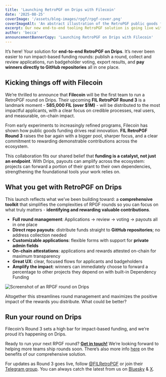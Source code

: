 ```yaml
---
title: 'Launching RetroPGF on Drips with Filecoin'
date: '2025-08-25'
coverImage: '/assets/blog-images/rpgf/rpgf-cover.png'
coverImageAlt: 'An abstract illustration of the RetroPGF public goods funding mechanism.'
excerpt: Our new end-to-end tooling RetroPGF solution is going live with Filecoin's largest round to date.
author: 'becca'
announcementBannerCopy: 'Launching RetroPGF on Drips with Filecoin'
---
```


It’s here\! Your solution for **end-to-end RetroPGF on Drips**. It’s never been easier to run impact-based funding rounds: publish a round, collect and review applications, run badgeholder voting, export results, and **pay winners directly to GitHub repositories** all in one place.

## **Kicking things off with Filecoin**

We’re thrilled to announce that **Filecoin** will be the first team to run a RetroPGF round on Drips. Their upcoming **FIL RetroPGF Round 3** is a landmark moment \- **585,000 FIL (over $1M)** \- will be distributed to the most impactful applicants, with a clear focus on credible processes, real users, and measurable, on-chain impact.

From early experiments to increasingly refined programs, Filecoin has shown how public goods funding drives real innovation. **FIL RetroPGF Round 3** raises the bar again with a bigger pool, sharper focus, and a clear commitment to rewarding demonstrable contributions across the ecosystem.

This collaboration fits our shared belief that **funding is a catalyst, not just an endpoint**. With Drips, payouts can amplify across the ecosystem: projects can forward a portion of their grant to their own dependencies, strengthening the foundational tools your work relies on.

## **What you get with RetroPGF on Drips**

This launch reflects what we’ve been building toward: a **comprehensive toolkit** that simplifies the complexities of RPGF rounds so you can focus on what truly matters \- **identifying and rewarding valuable contributions**.

- **Full round management**: Applications → review → voting → payouts all in one place
- **Direct repo payouts**: distribute funds straight to **GitHub repositories**; no address collection needed
- **Customizable applications**: flexible forms with support for **private admin fields**
- **On-chain attestations**: applications and rewards attested on-chain for maximum transparency
- **Great UX**: clear, focused flows for applicants and badgeholders
- **Amplify the impact**: winners can immediately choose to forward a percentage to other projects they depend on with built-in Dependency Funding

![Screenshot of an RPGF round on Drips](/assets/blog-images/rpgf/rpgf-home.png)

Altogether this streamlines round management and maximizes the positive impact of the rewards you distribute. What could be better?

## **Run your round on Drips**

Filecoin’s Round 3 sets a high bar for impact-based funding, and we’re proud it’s happening on Drips.

Ready to run your next RPGF round? [**Get in touch\!**](https://drips-network.notion.site/1e4c52c9599781b5a0aeca3e8eb1b3e4) We’re looking forward to helping more teams ship rounds soon. There’s also more info [here](https://www.drips.network/solutions/retro-pgf) on the benefits of our comprehensive solution.

For updates as Round 3 goes live, follow [@FILRetroPGF](https://x.com/FILRetroPGF) or join their [Telegram group](https://t.me/+haan_QdnllYyZmE1). You can always catch the latest from us on [Bluesky](https://bsky.app/profile/drips.network) & [X](https://x.com/dripsnetwork).
